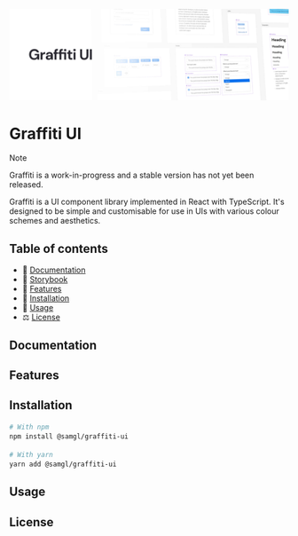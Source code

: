 ![The Graffiti UI logo accompanied by a screenshot of the UI components](.github/readme_header.jpg)

# Graffiti UI

> [!NOTE]
> Graffiti is a work-in-progress and a stable version has not yet been released.

Graffiti is a UI component library implemented in React with TypeScript. It's designed to be simple and customisable for use in UIs with various colour schemes and aesthetics.

## Table of contents

- 📃 [Documentation](#documentation)
- 📘 [Storybook](https://samhynds.github.io/graffiti-ui/)
- 🚀 [Features](#features)
- 💾 [Installation](#installation)
- 🤔 [Usage](#usage)
- ⚖️ [License](#license)

## Documentation

## Features

## Installation

```bash
# With npm
npm install @samgl/graffiti-ui

# With yarn
yarn add @samgl/graffiti-ui
```

## Usage

## License

